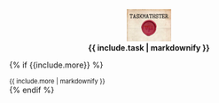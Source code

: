 <center><img src='/assets/img/taskm.jpg' width="80" style="margin:0px;padding:0px;border:none;box-shadow:none;-webkit-box-shadow:none;-moz-box-shadow:none;-o-box-shadow:none;-ms-box-shadow:none;"><br /><strong>{{ include.task | markdownify }}</strong></center>

{% if {{include.more}} %}
<div style='font-size:80%'>{{ include.more | markdownify }}</div>
{% endif %}

<div style="height:50px">&nbsp;</div>
